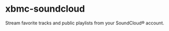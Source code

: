xbmc-soundcloud
===============

Stream favorite tracks and public playlists from your SoundCloud&reg; account.


